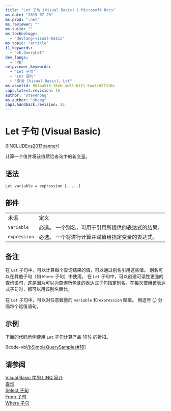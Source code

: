 ```yaml
---
title: "Let 子句 (Visual Basic) | Microsoft Docs"
ms.date: "2015-07-20"
ms.prod: ".net"
ms.reviewer: ""
ms.suite: ""
ms.technology: 
  - "devlang-visual-basic"
ms.topic: "article"
f1_keywords: 
  - "vb.QueryLet"
dev_langs: 
  - "VB"
helpviewer_keywords: 
  - "Let 子句"
  - "Let 语句"
  - "查询 [Visual Basic], Let"
ms.assetid: 981aa516-16eb-4c53-b1f1-5aa3e82f316e
caps.latest.revision: 16
author: "stevehoag"
ms.author: "shoag"
caps.handback.revision: 16
---
```

# Let 子句 (Visual Basic)
[!INCLUDE[vs2017banner](../../../visual-basic/includes/vs2017banner.md)]

计算一个值并将该值赋给查询中的新变量。  
  
## 语法  
  
```  
Let variable = expression [, ...]  
```  
  
## 部件  
  
|||  
|-|-|  
|术语|定义|  
|`variable`|必选。  一个别名，可用于引用所提供的表达式的结果。|  
|`expression`|必选。  一个将进行计算并赋值给指定变量的表达式。|  
  
## 备注  
 在 `Let` 子句中，可以计算每个查询结果的值，可以通过别名引用这些值。  别名可以在其他子句（如 `Where` 子句）中使用。  在 `Let` 子句中，可以创建可读性更强的查询语句，这是因为可以为查询所包含的表达式子句指定别名，在每次使用该表达式子句时，都可以用该别名替代。  
  
 在 `Let` 子句中，可以对任意数量的 `variable` 和 `expression` 赋值。  用逗号 \(,\) 分隔每个赋值语句。  
  
## 示例  
 下面的代码示例使用 `Let` 子句计算产品 10% 的折扣。  
  
 [!code-vb[VbSimpleQuerySamples#16](../../../visual-basic/language-reference/queries/codesnippet/VisualBasic/let-clause_1.vb)]  
  
## 请参阅  
 [Visual Basic 中的 LINQ 简介](../../../visual-basic/programming-guide/language-features/linq/introduction-to-linq.md)   
 [查询](../../../visual-basic/language-reference/queries/queries.md)   
 [Select 子句](../../../visual-basic/language-reference/queries/select-clause.md)   
 [From 子句](../../../visual-basic/language-reference/queries/from-clause.md)   
 [Where 子句](../../../visual-basic/language-reference/queries/where-clause.md)